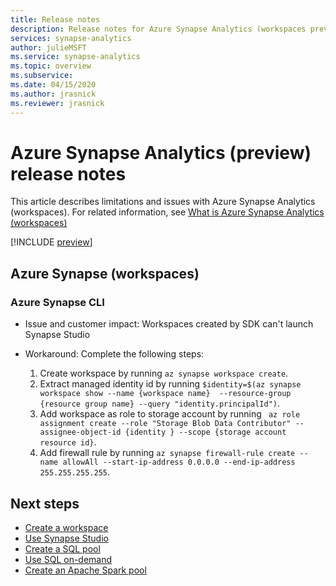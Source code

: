 ```yaml
---
title: Release notes
description: Release notes for Azure Synapse Analytics (workspaces preview) 
services: synapse-analytics
author: julieMSFT
ms.service: synapse-analytics
ms.topic: overview
ms.subservice:
ms.date: 04/15/2020
ms.author: jrasnick
ms.reviewer: jrasnick
---
```


# Azure Synapse Analytics (preview) release notes

This article describes limitations and issues with Azure Synapse Analytics (workspaces). For related information, see [What is Azure Synapse Analytics (workspaces)](overview-what-is.md)

[!INCLUDE [preview](includes/note-preview.md)]

## Azure Synapse (workspaces) 

### Azure Synapse CLI

- Issue and customer impact: Workspaces created by SDK can't launch Synapse Studio

- Workaround: Complete the following steps: 
  1.    Create workspace by running `az synapse workspace create`.
  2.    Extract managed identity id by running `$identity=$(az synapse workspace show --name {workspace name}  --resource-group {resource group name} --query "identity.principalId")`.
  3.    Add workspace as role to storage account by running ` az role assignment create --role "Storage Blob Data Contributor" --assignee-object-id {identity } --scope {storage account resource id}`.
  4.    Add firewall rule by running ` az synapse firewall-rule create --name allowAll --start-ip-address 0.0.0.0 --end-ip-address 255.255.255.255 `.

## Next steps

* [Create a workspace](quickstart-create-workspace.md)
* [Use Synapse Studio](quickstart-synapse-studio.md)
* [Create a SQL pool](quickstart-create-sql-pool-portal.md)
* [Use SQL on-demand](quickstart-sql-on-demand.md)
* [Create an Apache Spark pool](quickstart-create-apache-spark-pool-portal.md)
